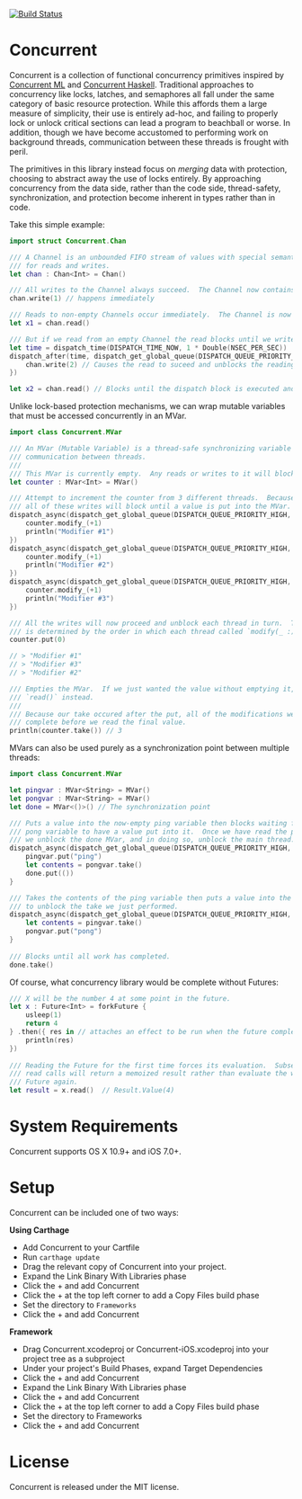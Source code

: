  [![Build Status](https://travis-ci.org/typelift/Concurrent.svg?branch=master)](https://travis-ci.org/typelift/Concurrent)

Concurrent
==========

Concurrent is a collection of functional concurrency primitives inspired by
[Concurrent ML](http://cml.cs.uchicago.edu/) and [Concurrent
Haskell](http://hackage.haskell.org/package/base-4.7.0.2/docs/Control-Concurrent.html).
Traditional approaches to concurrency like locks, latches, and semaphores all
fall under the same category of basic resource protection.  While this affords
them a large measure of simplicity, their use is entirely ad-hoc, and failing to
properly lock or unlock critical sections can lead a program to beachball or
worse.  In addition, though we have become accustomed to performing work on
background threads, communication between these threads is frought with peril.  

The primitives in this library instead focus on *merging* data with protection,
choosing to abstract away the use of locks entirely.  By approaching concurrency
from the data side, rather than the code side, thread-safety, synchronization,
and protection become inherent in types rather than in code.

Take this simple example:

```swift
import struct Concurrent.Chan

/// A Channel is an unbounded FIFO stream of values with special semantics
/// for reads and writes.
let chan : Chan<Int> = Chan()

/// All writes to the Channel always succeed.  The Channel now contains `1`.
chan.write(1) // happens immediately

/// Reads to non-empty Channels occur immediately.  The Channel is now empty.
let x1 = chan.read()

/// But if we read from an empty Channel the read blocks until we write to the Channel again.
let time = dispatch_time(DISPATCH_TIME_NOW, 1 * Double(NSEC_PER_SEC))
dispatch_after(time, dispatch_get_global_queue(DISPATCH_QUEUE_PRIORITY_HIGH, 0), {
	chan.write(2) // Causes the read to suceed and unblocks the reading thread.
})

let x2 = chan.read() // Blocks until the dispatch block is executed and the Channel becomes non-empty.
```

Unlike lock-based protection mechanisms, we can wrap mutable variables that must
be accessed concurrently in an MVar.

```swift
import class Concurrent.MVar

/// An MVar (Mutable Variable) is a thread-safe synchronizing variable that can be used for 
/// communication between threads.
/// 
/// This MVar is currently empty.  Any reads or writes to it will block until it becomes "full".
let counter : MVar<Int> = MVar()

/// Attempt to increment the counter from 3 different threads.  Because the counter is empty, 
/// all of these writes will block until a value is put into the MVar.
dispatch_async(dispatch_get_global_queue(DISPATCH_QUEUE_PRIORITY_HIGH, 0), {
	counter.modify_(+1)
	println("Modifier #1")
})
dispatch_async(dispatch_get_global_queue(DISPATCH_QUEUE_PRIORITY_HIGH, 0), {
	counter.modify_(+1)
	println("Modifier #2")
})
dispatch_async(dispatch_get_global_queue(DISPATCH_QUEUE_PRIORITY_HIGH, 0), {
	counter.modify_(+1)
	println("Modifier #3")
})

/// All the writes will now proceed and unblock each thread in turn.  The order of writes
/// is determined by the order in which each thread called `modify(_ :)`.
counter.put(0)

// > "Modifier #1"
// > "Modifier #3"
// > "Modifier #2"

/// Empties the MVar.  If we just wanted the value without emptying it, we would use
/// `read()` instead.
///
/// Because our take occured after the put, all of the modifications we made before will
/// complete before we read the final value.
println(counter.take()) // 3
```

MVars can also be used purely as a synchronization point between multiple threads:

```swift
import class Concurrent.MVar

let pingvar : MVar<String> = MVar()
let pongvar : MVar<String> = MVar()
let done = MVar<()>() // The synchronization point

/// Puts a value into the now-empty ping variable then blocks waiting for the
/// pong variable to have a value put into it.  Once we have read the pong variable,
/// we unblock the done MVar, and in doing so, unblock the main thread.
dispatch_async(dispatch_get_global_queue(DISPATCH_QUEUE_PRIORITY_HIGH, 0)) {
	pingvar.put("ping")
	let contents = pongvar.take()
	done.put(())
}

/// Takes the contents of the ping variable then puts a value into the pong variable
/// to unblock the take we just performed.
dispatch_async(dispatch_get_global_queue(DISPATCH_QUEUE_PRIORITY_HIGH, 0)) {
	let contents = pingvar.take()
	pongvar.put("pong")
}
		
/// Blocks until all work has completed.
done.take()
```

Of course, what concurrency library would be complete without Futures:

```swift
/// X will be the number 4 at some point in the future.
let x : Future<Int> = forkFuture {
	usleep(1)
	return 4
} .then({ res in // attaches an effect to be run when the future completes.
	println(res)
})
		 
/// Reading the Future for the first time forces its evaluation.  Subsequent
/// read calls will return a memoized result rather than evaluate the whole
/// Future again.
let result = x.read()  // Result.Value(4)
```

System Requirements
===================

Concurrent supports OS X 10.9+ and iOS 7.0+.

Setup
=====

Concurrent can be included one of two ways:

**Using Carthage**

- Add Concurrent to your Cartfile
- Run `carthage update`
- Drag the relevant copy of Concurrent into your project.
- Expand the Link Binary With Libraries phase
- Click the + and add Concurrent
- Click the + at the top left corner to add a Copy Files build phase
- Set the directory to `Frameworks`
- Click the + and add Concurrent

**Framework**

- Drag Concurrent.xcodeproj or Concurrent-iOS.xcodeproj into your project tree as a subproject
- Under your project's Build Phases, expand Target Dependencies
- Click the + and add Concurrent
- Expand the Link Binary With Libraries phase
- Click the + and add Concurrent
- Click the + at the top left corner to add a Copy Files build phase
- Set the directory to Frameworks
- Click the + and add Concurrent

License
=======

Concurrent is released under the MIT license.

